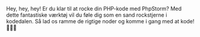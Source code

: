 Hey, hey, hey! Er du klar til at rocke din PHP-kode med PhpStorm? Med dette fantastiske værktøj vil du føle dig som en sand rockstjerne i kodedalen. Så lad os ramme de rigtige noder og komme i gang med at kode! 🎸🤘🚀

